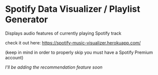 # Spotify Data Visualizer / Playlist Generator

Displays audio features of currently playing Spotify track

check it out here: https://spotify-music-visualizer.herokuapp.com/

(keep in mind in order to properly skip you must have a Spotify Premium account)

*I'll be adding the recommendation feature soon*
